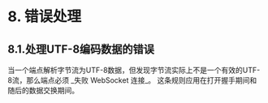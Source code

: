 # 8. 错误处理

## 8.1.处理UTF-8编码数据的错误

当一个端点解析字节流为UTF-8数据，但发现字节流实际上不是一个有效的UTF-8流，那么端点必须 \_失败 WebSocket 连接\_。
这条规则应用在打开握手期间和随后的数据交换期间。
